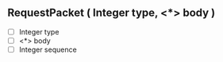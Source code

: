 ## RequestPacket ( Integer type, <\*> body )

* [ ]  Integer type
* [ ]  <\*> body
* [ ]  Integer sequence
